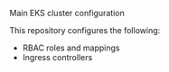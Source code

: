 Main EKS cluster configuration

This repository configures the following:

* RBAC roles and mappings
* Ingress controllers
